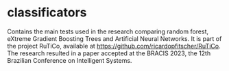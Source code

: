 # classificators

Contains the main tests used in the research comparing random forest, eXtreme Gradient Boosting Trees and Artificial Neural Networks. It is part of the project RuTiCo, available at https://github.com/ricardopfitscher/RuTiCo. The research resulted in a paper accepted at the BRACIS 2023, the 12th Brazilian Conference on Intelligent Systems.
